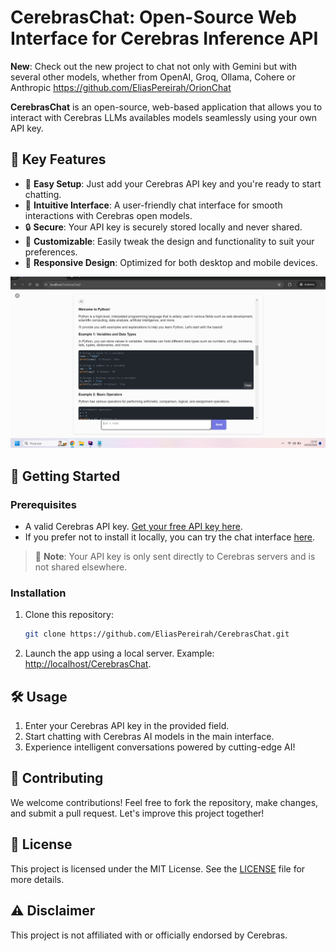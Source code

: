# CerebrasChat: Open-Source Web Interface for Cerebras Inference API
**New**: Check out the new project to chat not only with Gemini but with several other models, whether from OpenAI, Groq, Ollama, Cohere or Anthropic https://github.com/EliasPereirah/OrionChat

**CerebrasChat** is an open-source, web-based application that allows you to interact with Cerebras LLMs availables models
seamlessly using your own API key.

## 🌟 Key Features

- 🚀 **Easy Setup**: Just add your Cerebras API key and you're ready to start chatting.
- 💬 **Intuitive Interface**: A user-friendly chat interface for smooth interactions with Cerebras open models.
- 🔒 **Secure**: Your API key is securely stored locally and never shared.
- 🎨 **Customizable**: Easily tweak the design and functionality to suit your preferences.
- 📱 **Responsive Design**: Optimized for both desktop and mobile devices.

![Cerebras Interface Screenshot](imgs/screenshot.png)

## 🚀 Getting Started

### Prerequisites

- A valid Cerebras API key. [Get your free API key here](https://cloud.cerebras.ai/).
- If you prefer not to install it locally, you can try the chat interface [here](https://eliaspereirah.github.io/CerebrasChat/).

> 🔐 **Note**: Your API key is only sent directly to Cerebras servers and is not shared elsewhere.

### Installation

1. Clone this repository:
   ```bash
   git clone https://github.com/EliasPereirah/CerebrasChat.git
   ```
2. Launch the app using a local server. Example: [http://localhost/CerebrasChat](http://localhost/CerebrasChat).

## 🛠️ Usage

1. Enter your Cerebras API key in the provided field.
2. Start chatting with Cerebras AI models in the main interface.
3. Experience intelligent conversations powered by cutting-edge AI!

## 🤝 Contributing

We welcome contributions! Feel free to fork the repository, make changes, and submit a pull request. Let's improve this project together!

## 📄 License

This project is licensed under the MIT License. See the [LICENSE](LICENSE) file for more details.

## ⚠️ Disclaimer

This project is not affiliated with or officially endorsed by Cerebras.
